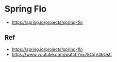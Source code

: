 # Spring Flo

* https://spring.io/projects/spring-flo

## Ref
* https://spring.io/projects/spring-flo
* https://www.youtube.com/watch?v=78CgV46OstI
